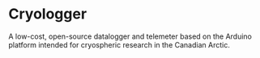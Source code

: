 # Cryologger
A low-cost, open-source datalogger and telemeter based on the Arduino platform intended for cryospheric research in the Canadian Arctic.
